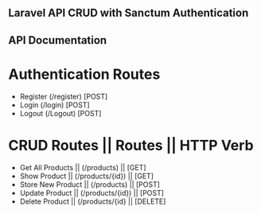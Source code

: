 
## Laravel API CRUD with Sanctum Authentication


## API Documentation 

# Authentication Routes

- Register (/register) [POST]
- Login (/login)  [POST]
- Logout (/Logout)  [POST]

# CRUD Routes         ||  Routes             || HTTP Verb

- Get All Products    ||  (/products)        || [GET]
- Show Product        ||  (/products/{id})   || [GET]
- Store New Product   ||  (/products)        || [POST]
- Update Product      ||  (/products/{id})   || [POST]
- Delete Product      ||  (/products/{id}    || [DELETE]



